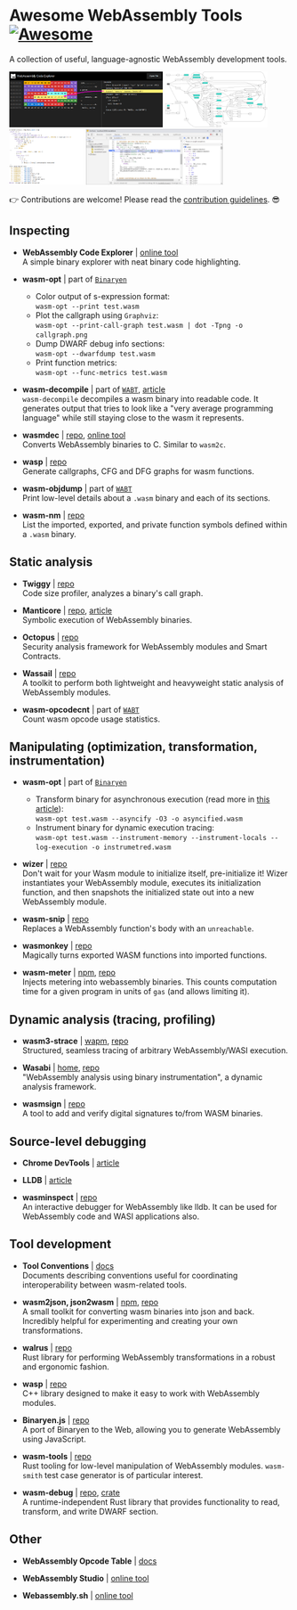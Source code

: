 # Awesome WebAssembly Tools [![Awesome](https://awesome.re/badge.svg)](https://awesome.re)

A collection of useful, language-agnostic WebAssembly development tools.

<img height="100" src="/images/code-explorer.png">
<img height="100" src="/images/wasm-opt-callgraph.svg">
<img height="100" src="/images/wasm3-strace.png">
<img height="100" src="/images/chrome-dev-tools.png">

👉 Contributions are welcome! Please read the [contribution guidelines](CONTRIBUTING.md). 😎


## Inspecting

- **WebAssembly Code Explorer** | [online tool](https://wasdk.github.io/wasmcodeexplorer/)  
  A simple binary explorer with neat binary code highlighting.

- **wasm-opt** | part of [`Binaryen`](https://github.com/WebAssembly/binaryen)  
  - Color output of s-expression format:  
    `wasm-opt --print test.wasm`
  - Plot the callgraph using `Graphviz`:  
    `wasm-opt --print-call-graph test.wasm | dot -Tpng -o callgraph.png`
  - Dump DWARF debug info sections:  
    `wasm-opt --dwarfdump test.wasm`
  - Print function metrics:  
    `wasm-opt --func-metrics test.wasm`

- **wasm-decompile** | part of [`WABT`](https://github.com/WebAssembly/wabt), [article](https://v8.dev/blog/wasm-decompile)  
  `wasm-decompile` decompiles a wasm binary into readable code. It generates output that tries to look like a "very average programming language" while still staying close to the wasm it represents.

- **wasmdec** | [repo](https://github.com/wwwg/wasmdec), [online tool](https://wwwg.github.io/web-wasmdec/)  
  Converts WebAssembly binaries to C. Similar to `wasm2c`.

- **wasp** | [repo](https://github.com/WebAssembly/wasp)  
  Generate callgraphs, CFG and DFG graphs for wasm functions.

- **wasm-objdump** | part of [`WABT`](https://github.com/WebAssembly/wabt)  
  Print low-level details about a `.wasm` binary and each of its sections.

- **wasm-nm** | [repo](https://github.com/fitzgen/wasm-nm)  
  List the imported, exported, and private function symbols defined within a `.wasm` binary.


## Static analysis

- **Twiggy** | [repo](https://github.com/rustwasm/twiggy)  
  Code size profiler, analyzes a binary's call graph.

- **Manticore** | [repo](https://github.com/trailofbits/manticore), [article](https://blog.trailofbits.com/2020/01/31/symbolically-executing-webassembly-in-manticore/)  
  Symbolic execution of WebAssembly binaries.
  
- **Octopus** | [repo](https://github.com/pventuzelo/octopus)  
  Security analysis framework for WebAssembly modules and Smart Contracts.
  
- **Wassail** | [repo](https://github.com/acieroid/wassail)  
  A toolkit to perform both lightweight and heavyweight static analysis of WebAssembly modules.

- **wasm-opcodecnt** | part of [`WABT`](https://github.com/WebAssembly/wabt)  
  Count wasm opcode usage statistics.


## Manipulating (optimization, transformation, instrumentation)

- **wasm-opt** | part of [`Binaryen`](https://github.com/WebAssembly/binaryen)  
  - Transform binary for asynchronous execution (read more in [this article](https://kripken.github.io/blog/wasm/2019/07/16/asyncify.html)):  
    `wasm-opt test.wasm --asyncify -O3 -o asyncified.wasm`
  - Instrument binary for dynamic execution tracing:  
    `wasm-opt test.wasm --instrument-memory --instrument-locals --log-execution -o instrumetred.wasm`

- **wizer** | [repo](https://github.com/bytecodealliance/wizer)  
  Don't wait for your Wasm module to initialize itself, pre-initialize it! Wizer instantiates your WebAssembly module, executes its initialization function, and then snapshots the initialized state out into a new WebAssembly module.

- **wasm-snip** | [repo](https://github.com/rustwasm/wasm-snip)  
  Replaces a WebAssembly function's body with an `unreachable`.

- **wasmonkey** | [repo](https://github.com/jedisct1/wasmonkey)  
  Magically turns exported WASM functions into imported functions.

- **wasm-meter** | [npm](https://www.npmjs.org/package/wasm-metering), [repo](https://github.com/ewasm/wasm-metering)  
  Injects metering into webassembly binaries. This counts computation time for a given program in units of `gas` (and allows limiting it).


## Dynamic analysis (tracing, profiling)

- **wasm3-strace** | [wapm](https://wapm.io/package/vshymanskyy/wasm3), [repo](https://github.com/wasm3/wasm3)  
  Structured, seamless tracing of arbitrary WebAssembly/WASI execution.

- **Wasabi** | [home](http://wasabi.software-lab.org/), [repo](https://github.com/danleh/wasabi)  
  "WebAssembly analysis using binary instrumentation", a dynamic analysis framework.

- **wasmsign** | [repo](https://github.com/jedisct1/wasmsign)  
  A tool to add and verify digital signatures to/from WASM binaries.

## Source-level debugging

- **Chrome DevTools** | [article](https://developers.google.com/web/updates/2020/12/webassembly)

- **LLDB** | [article](https://hacks.mozilla.org/2019/09/debugging-webassembly-outside-of-the-browser/)

- **wasminspect** | [repo](https://github.com/kateinoigakukun/wasminspect)  
  An interactive debugger for WebAssembly like lldb. It can be used for WebAssembly code and WASI applications also.


## Tool development

- **Tool Conventions** | [docs](https://github.com/WebAssembly/tool-conventions)  
  Documents describing conventions useful for coordinating interoperability between wasm-related tools.

- **wasm2json, json2wasm** | [npm](https://www.npmjs.com/package/wasm-json-toolkit), [repo](https://github.com/ewasm/wasm-json-toolkit)  
  A small toolkit for converting wasm binaries into json and back. Incredibly helpful for experimenting and creating your own transformations.

- **walrus** | [repo](https://github.com/rustwasm/walrus)  
  Rust library for performing WebAssembly transformations in a robust and ergonomic fashion.

- **wasp** | [repo](https://github.com/WebAssembly/wasp)  
  C++ library designed to make it easy to work with WebAssembly modules.

- **Binaryen.js** | [repo](https://github.com/AssemblyScript/binaryen.js)  
  A port of Binaryen to the Web, allowing you to generate WebAssembly using JavaScript.

- **wasm-tools** | [repo](https://github.com/bytecodealliance/wasm-tools)  
  Rust tooling for low-level manipulation of WebAssembly modules. `wasm-smith` test case generator is of particular interest.

- **wasm-debug** | [repo](https://github.com/wasmerio/wasm-debug), [crate](https://crates.io/crates/wasm-debug)  
  A runtime-independent Rust library that provides functionality to read, transform, and write DWARF section.


## Other

- **WebAssembly Opcode Table** | [docs](https://pengowray.github.io/wasm-ops/)  

- **WebAssembly Studio** | [online tool](https://webassembly.studio/)  

- **Webassembly.sh** | [online tool](https://webassembly.sh)  
